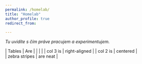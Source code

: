 ```yaml
---
permalink: /homelab/
title: "Homelab"
author_profile: true
redirect_from: 
  
---
```

_Tu uvidíte s čím práve pracujem a experimentujem._










| Tables        | Are           | 
|               |               | 
| col 3 is      | right-aligned | 
| col 2 is      | centered      |   
| zebra stripes | are neat      |    